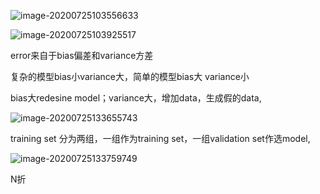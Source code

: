 ![image-20200725103556633](F:%5Cgithub%5Cgithubio%5Cstudynotes%5Cmachine%20learning%5C5.assets%5Cimage-20200725103556633.png)

![image-20200725103925517](F:%5Cgithub%5Cgithubio%5Cstudynotes%5Cmachine%20learning%5C5.assets%5Cimage-20200725103925517.png)

error来自于bias偏差和variance方差

复杂的模型bias小variance大，简单的模型bias大 variance小

bias大redesine model；variance大，增加data，生成假的data,

![image-20200725133655743](F:%5Cgithub%5Cgithubio%5Cstudynotes%5Cmachine%20learning%5C5.assets%5Cimage-20200725133655743.png)

training set 分为两组，一组作为training set，一组validation set作选model,

![image-20200725133759749](F:%5Cgithub%5Cgithubio%5Cstudynotes%5Cmachine%20learning%5C5.assets%5Cimage-20200725133759749.png)

N折

